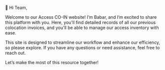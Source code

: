 👋 Hi Team,

Welcome to our Access CO-IN website! I’m Babar, and I’m excited to share this platform with you. Here, you'll find detailed records of all our previous colocation invoices, and you'll be able to manage our access inventory with ease.

This site is designed to streamline our workflow and enhance our efficiency, so please explore. If you have any questions or need assistance, feel free to reach out.

Let’s make the most of this resource together!


<!---
Domo-Access/Domo-Access is a ✨ special ✨ repository because its `README.md` (this file) appears on your GitHub profile.
You can click the Preview link to take a look at your changes.
--->
